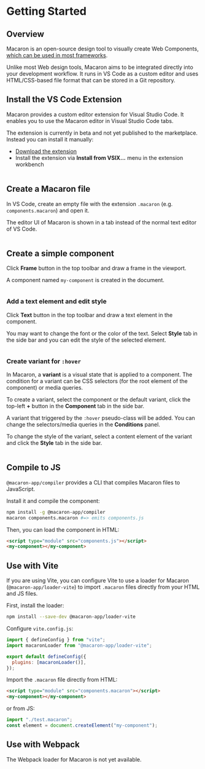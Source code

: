 # Getting Started

## Overview

Macaron is an open-source design tool to visually create Web Components, [which can be used in most frameworks](https://custom-elements-everywhere.com/).

Unlike most Web design tools, Macaron aims to be integrated directly into your development workflow. It runs in VS Code as a custom editor and uses HTML/CSS-based file format that can be stored in a Git repository.

## Install the VS Code Extension

Macaron provides a custom editor extension for Visual Studio Code. It enables you to use the Macaron editor in Visual Studio Code tabs.

The extension is currently in beta and not yet published to the marketplace. Instead you can install it manually:

<!-- TODO: link -->

- <a href="/artifacts/macaron-vscode-extension-0.2.0.vsix" download>Download the extension</a>
- Install the extension via **Install from VSIX...** menu in the extension workbench

<img srcset="./images/install.png 2x" />

## Create a Macaron file

In VS Code, create an empty file with the extension `.macaron` (e.g. `components.macaron`) and open it.

The editor UI of Macaron is shown in a tab instead of the normal text editor of VS Code.

<img srcset="./images/create-macaron-file.png 2x" />

## Create a simple component

Click **Frame** button in the top toolbar and draw a frame in the viewport.

A component named `my-component` is created in the document.

<img srcset="./images/create-component.png 2x" />

### Add a text element and edit style

Click **Text** button in the top toolbar and draw a text element in the component.

You may want to change the font or the color of the text. Select **Style** tab in the side bar and you can edit the style of the selected element.

<img srcset="./images/edit-style.png 2x" />

### Create variant for `:hover`

In Macaron, a **variant** is a visual state that is applied to a component. The condition for a variant can be CSS selectors (for the root element of the component) or media queries.

To create a variant, select the component or the default variant, click the top-left **+** button in the **Component** tab in the side bar.

A variant that triggered by the `:hover` pseudo-class will be added. You can change the selectors/media queries in the **Conditions** panel.

To change the style of the variant, select a content element of the variant and click the **Style** tab in the side bar.

<img srcset="./images/create-variant.png 2x" />

## Compile to JS

`@macaron-app/compiler` provides a CLI that compiles Macaron files to JavaScript.

Install it and compile the component:

```bash
npm install -g @macaron-app/compiler
macaron components.macaron #=> emits components.js
```

Then, you can load the component in HTML:

```html
<script type="module" src="components.js"></script>
<my-component></my-component>
```

## Use with Vite

If you are using Vite, you can configure Vite to use a loader for Macaron (`@macaron-app/loader-vite`) to import `.macaron` files directly from your HTML and JS files.

First, install the loader:

```bash
npm install --save-dev @macaron-app/loader-vite
```

Configure `vite.config.js`:

```js
import { defineConfig } from "vite";
import macaronLoader from "@macaron-app/loader-vite";

export default defineConfig({
  plugins: [macaronLoader()],
});
```

Import the `.macaron` file directly from HTML:

```html
<script type="module" src="components.macaron"></script>
<my-component></my-component>
```

or from JS:

```js
import "./test.macaron";
const element = document.createElement("my-component");
```

## Use with Webpack

The Webpack loader for Macaron is not yet available.
